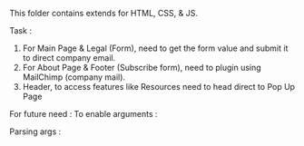 This folder contains extends for HTML, CSS, & JS.

Task :
1. For Main Page & Legal (Form), need to get the form value and submit it to direct company email.
2. For About Page & Footer (Subscribe form), need to plugin using MailChimp (company mail).
3. Header, to access features like Resources need to head direct to Pop Up Page

For future need : 
To enable arguments :
<script setup>
defineProps({
  msg: {
    type: String,
    required: true,
  },
});
</script>
Parsing args :
<HelloWorld msg="You did it!" />